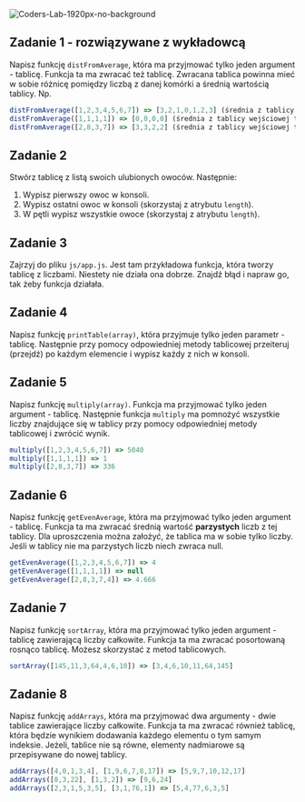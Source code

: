 ![Coders-Lab-1920px-no-background](https://user-images.githubusercontent.com/30623667/104709394-2cabee80-571f-11eb-9518-ea6a794e558e.png)


## Zadanie 1 - rozwiązywane z wykładowcą

Napisz funkcję ```distFromAverage```, która ma przyjmować tylko jeden argument - tablicę. Funkcja ta ma zwracać też tablicę. Zwracana tablica powinna mieć w sobie różnicę pomiędzy liczbą z danej komórki a średnią wartością tablicy.
Np.

```JavaScript
distFromAverage([1,2,3,4,5,6,7]) => [3,2,1,0,1,2,3] (średnia z tablicy wejściowej to 4)
distFromAverage([1,1,1,1]) => [0,0,0,0] (średnia z tablicy wejściowej to 1)
distFromAverage([2,8,3,7]) => [3,3,2,2] (średnia z tablicy wejściowej to 5)
```



## Zadanie 2

Stwórz tablicę z listą swoich ulubionych owoców. Następnie:

1. Wypisz pierwszy owoc w konsoli.
1. Wypisz ostatni owoc w konsoli (skorzystaj z atrybutu ```length```).
1. W pętli wypisz wszystkie owoce (skorzystaj z atrybutu ```length```).



## Zadanie 3

Zajrzyj do pliku `js/app.js`. Jest tam przykładowa funkcja, która tworzy tablicę z liczbami.
Niestety nie działa ona dobrze. Znajdź błąd i napraw go, tak żeby funkcja działała.



## Zadanie 4

Napisz funkcję ```printTable(array)```, która przyjmuje tylko jeden parametr - tablicę. Następnie przy pomocy odpowiedniej metody tablicowej przeiteruj (przejdź) po każdym elemencie i wypisz każdy z nich w konsoli.



## Zadanie 5

Napisz funkcję ```multiply(array)```. Funkcja ma przyjmować tylko jeden argument - tablicę. Następnie funkcja ```multiply``` ma pomnożyć wszystkie liczby znajdujące się w tablicy przy pomocy odpowiedniej metody tablicowej i zwrócić wynik.

```JavaScript
multiply([1,2,3,4,5,6,7]) => 5040
multiply([1,1,1,1]) => 1
multiply([2,8,3,7]) => 336
```



## Zadanie 6

Napisz funkcję ```getEvenAverage```, która ma przyjmować tylko jeden argument - tablicę. Funkcja ta ma zwracać średnią wartość **parzystych** liczb z tej tablicy. Dla uproszczenia można założyć, że tablica ma w sobie tylko liczby. Jeśli w tablicy nie ma parzystych liczb niech zwraca null.

```JavaScript
getEvenAverage([1,2,3,4,5,6,7]) => 4
getEvenAverage([1,1,1,1]) => null
getEvenAverage([2,8,3,7,4]) => 4.666
```



## Zadanie 7

Napisz funkcję ```sortArray```, która ma przyjmować tylko jeden argument - tablicę zawierającą  liczby całkowite. Funkcja ta ma zwracać posortowaną rosnąco tablicę. Możesz skorzystać z metod tablicowych.

```JavaScript
sortArray([145,11,3,64,4,6,10]) => [3,4,6,10,11,64,145]
```



## Zadanie 8

Napisz funkcję ```addArrays```, która ma przyjmować dwa argumenty - dwie tablice  zawierające  liczby całkowite. Funkcja ta ma zwracać również tablicę, która będzie wynikiem dodawania każdego elementu o tym samym indeksie. Jeżeli, tablice nie są równe, elementy nadmiarowe są przepisywane do nowej tablicy.

```JavaScript
addArrays([4,0,1,3,4], [1,9,6,7,8,17]) => [5,9,7,10,12,17]
addArrays([8,3,22], [1,3,2]) => [9,6,24]
addArrays([2,3,1,5,3,5], [3,1,76,1]) => [5,4,77,6,3,5]
```

